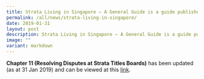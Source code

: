 ```yaml
---
title: Strata Living in Singapore – A General Guide is a guide published by BCA
permalink: /all/news/strata-living-in-singapore/
date: 2019-01-31
layout: post
description: Strata Living in Singapore – A General Guide is a guide published by BCA
image: ""
variant: markdown
---
```

**Chapter 11 (Resolving Disputes at Strata Titles Boards)** has been updated (as at 31 Jan 2019) and can be viewed at this [link](https://www1.bca.gov.sg/regulatory-info/building-maintenance-and-strata-management/management-corporation-strata-title-mcst/strata-living-guide").